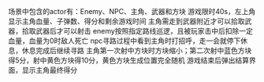 场景中包含的actor有：Enemy、NPC、主角、武器和方块
游戏限时40s，左上角显示主角血量、子弹数、得分和剩余游戏时间
主角需走到武器附近才可以拾取武器，拾取武器后才可以射击
enemy按照指定路线巡逻，且被玩家击中后扣除一定血量，血量为0时敌人死亡
npc寻路过程中看到主角时打招呼，走一会就停下休息，休息完成后继续寻路
主角第一次射中方块时方块缩小；第二次射中蓝色方块得5分，射中黄色方块得10分，黄色方块生成位置完全随机
游戏结束后弹出结算界面，显示主角最终得分
